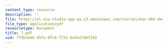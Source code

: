 ```yaml
---
content_type: resource
description: ''
file: https://ol-ocw-studio-app-qa.s3.amazonaws.com/courses/mas-666-developmental-entrepreneurship-fall-2003/775b3a8b45fe0fc677226a5427dbf292_7.pdf
file_type: application/pdf
resourcetype: Document
title: 7.pdf
uid: 775b3a8b-45fe-0fc6-7722-6a5427dbf292
---
```

